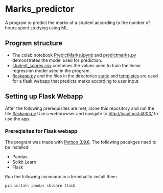 # Marks_predictor
A program to predict the marks of a student according to the number of hours spent studying using ML.

## Program structure
- The colab notebook [PredictMarks.ipynb](PredictMarks.ipynb) and [predictmarks.py](predictmarks.py) demonstrates the model used for prediction.
- [student_scores.csv](student_scores.csv) containes the values used to train the linear regression model used in the program.
- [flaskapp.py](flaskapp.py) and the files in the directories [static](static/) and [templates](templates/) are used for a flask webapp that predicts marks according to user input.

## Setting up Flask Webapp
After the following prerequisites are met, clone this repository and run the file [flaskapp.py](flaskapp.py) 
Use a webbrowser and navigate to [http://localhost:4000/](http://localhost:4000/) to use the app.

### Prereqisites for Flask webapp
The program was made with [Python 3.9.6](https://www.python.org/downloads).
The following pacakges need to be installed

- Pandas
- Scikit Learn
- Flask

Run the following command in a terminal to install them

```
pip install pandas sklearn flask
```
